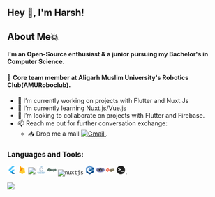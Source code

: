 ## Hey 👋, I'm Harsh!

<!--
**harshtaliwal30/harshtaliwal30** is a ✨ _special_ ✨ repository because its `README.md` (this file) appears on your GitHub profile. -->
## About Me:boom:
#### I'm an Open-Source enthusiast & a junior pursuing my Bachelor's in Computer Science.
#### :robot: Core team member at Aligarh Muslim University's Robotics Club(AMURoboclub).

- 🔭 I’m currently working on projects with Flutter and Nuxt.Js
- 🌱 I’m currently learning Nuxt.js/Vue.js
- 👯 I’m looking to collaborate on projects with Flutter and Firebase.
- 📫 Reach me out for further conversation exchange:
  - :inbox_tray: Drop me a mail 
    <a target="_blank" href="mailto:harshtaliwal@gmail.com">
     <img alt="Gmail" width="22px" height="17px" src="https://cdn.jsdelivr.net/npm/simple-icons@v3/icons/gmail.svg" />
     </a>.
### Languages and Tools:
<code><img height="20" src="https://raw.githubusercontent.com/github/explore/80688e429a7d4ef2fca1e82350fe8e3517d3494d/topics/flutter/flutter.png"></code>
<code><img height="20" src="https://raw.githubusercontent.com/github/explore/80688e429a7d4ef2fca1e82350fe8e3517d3494d/topics/firebase/firebase.png"></code>
<code><img height="20" src="https://raw.githubusercontent.com/github/explore/80688e429a7d4ef2fca1e82350fe8e3517d3494d/topics//.png"></code>
<code><img height="20" src="https://raw.githubusercontent.com/github/explore/80688e429a7d4ef2fca1e82350fe8e3517d3494d/topics/c/c.png"></code>
<code><img height="20" src="https://raw.githubusercontent.com/github/explore/80688e429a7d4ef2fca1e82350fe8e3517d3494d/topics/django/django.png"></code>
<code><img src="https://www.vectorlogo.zone/logos/nuxtjs/nuxtjs-icon.svg" alt="nuxtjs" height="20"/></code>
<code><img height="20" src="https://raw.githubusercontent.com/github/explore/80688e429a7d4ef2fca1e82350fe8e3517d3494d/topics/cpp/cpp.png"></code>
<code><img height="20" src="https://raw.githubusercontent.com/github/explore/80688e429a7d4ef2fca1e82350fe8e3517d3494d/topics/php/php.png"></code>
<code><img height="20" src="https://raw.githubusercontent.com/github/explore/80688e429a7d4ef2fca1e82350fe8e3517d3494d/topics/git/git.png"></code>
<code><img height="20" src="https://raw.githubusercontent.com/github/explore/80688e429a7d4ef2fca1e82350fe8e3517d3494d/topics/terminal/terminal.png"></code>.

<img src="https://github-readme-stats.vercel.app/api?username=harshtaliwal30&&show_icons=true&title_color=ffffff&icon_color=bb2acf&text_color=daf7dc&bg_color=151515">
